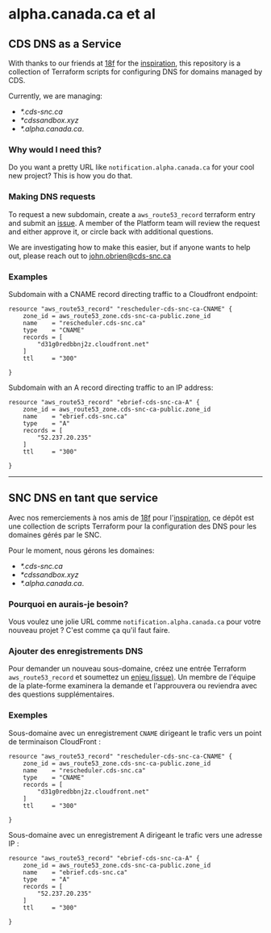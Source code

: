 # alpha.canada.ca et al

## CDS DNS as a Service

With thanks to our friends at [18f](https://github.com/18F) for the [inspiration](https://github.com/18F/dns), this repository is a collection of Terraform scripts for configuring DNS for domains managed by CDS.

Currently, we are managing:

- _*.cds-snc.ca_
- _*cdssandbox.xyz_
- _*.alpha.canada.ca_.

### Why would I need this?

Do you want a pretty URL like `notification.alpha.canada.ca` for your cool new project?  This is how you do that.

### Making DNS requests

To request a new subdomain, create a `aws_route53_record` terraform entry and submit an [issue](https://github.com/cds-snc/dns/issues/new).  A member of the Platform team will review the request and either approve it, or circle back with additional questions.

We are investigating how to make this easier, but if anyone wants to help out, please reach out to john.obrien@cds-snc.ca

### Examples

Subdomain with a CNAME record directing traffic to a Cloudfront endpoint:

```hcl
resource "aws_route53_record" "rescheduler-cds-snc-ca-CNAME" {
    zone_id = aws_route53_zone.cds-snc-ca-public.zone_id
    name    = "rescheduler.cds-snc.ca"
    type    = "CNAME"
    records = [
        "d31g0redbbnj2z.cloudfront.net"
    ]
    ttl     = "300"

}
```

Subdomain with an A record directing traffic to an IP address:

```hcl
resource "aws_route53_record" "ebrief-cds-snc-ca-A" {
    zone_id = aws_route53_zone.cds-snc-ca-public.zone_id
    name    = "ebrief.cds-snc.ca"
    type    = "A"
    records = [
        "52.237.20.235"
    ]
    ttl     = "300"

}
```

---

## SNC DNS en tant que service

Avec nos remerciements à nos amis de [18f](https://github.com/18F) pour l'[inspiration](https://github.com/18F/dns), ce dépôt est une collection de scripts Terraform pour la configuration des DNS pour les domaines gérés par le SNC.

Pour le moment, nous gérons les domaines:

- _*.cds-snc.ca_
- _*cdssandbox.xyz_
- _*.alpha.canada.ca_.

### Pourquoi en aurais-je besoin?

Vous voulez une jolie URL comme `notification.alpha.canada.ca` pour votre nouveau projet ?  C'est comme ça qu'il faut faire.

### Ajouter des enregistrements DNS

Pour demander un nouveau sous-domaine, créez une entrée Terraform `aws_route53_record` et soumettez un [enjeu (issue)](https://github.com/cds-snc/dns/issues/new).
Un membre de l'équipe de la plate-forme examinera la demande et l'approuvera ou reviendra avec des questions supplémentaires.
### Exemples

Sous-domaine avec un enregistrement `CNAME` dirigeant le trafic vers un point de terminaison CloudFront :

```hcl
resource "aws_route53_record" "rescheduler-cds-snc-ca-CNAME" {
    zone_id = aws_route53_zone.cds-snc-ca-public.zone_id
    name    = "rescheduler.cds-snc.ca"
    type    = "CNAME"
    records = [
        "d31g0redbbnj2z.cloudfront.net"
    ]
    ttl     = "300"

}
```

Sous-domaine avec un enregistrement A dirigeant le trafic vers une adresse IP :

```hcl
resource "aws_route53_record" "ebrief-cds-snc-ca-A" {
    zone_id = aws_route53_zone.cds-snc-ca-public.zone_id
    name    = "ebrief.cds-snc.ca"
    type    = "A"
    records = [
        "52.237.20.235"
    ]
    ttl     = "300"

}
```
